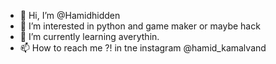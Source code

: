 - 👋 Hi, I’m @Hamidhidden
- 👀 I’m interested in python and game maker or maybe hack
- 🌱 I’m currently learning averythin.
- 📫 How to reach me ?! in tne instagram @hamid_kamalvand

<!---
Hamidhidden/Hamidhidden is a ✨ special ✨ repository because its `README.md` (this file) appears on your GitHub profile.
You can click the Preview link to take a look at your changes.
--->
